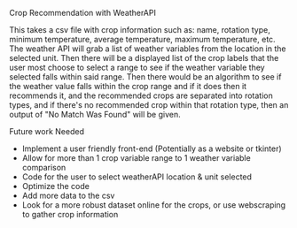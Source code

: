 Crop Recommendation with WeatherAPI

This takes a csv file with crop information such as: name, rotation type, minimum temperature, average temperature, maximum temperature, etc.
The weather API will grab a list of weather variables from the location in the selected unit.
Then there will be a displayed list of the crop labels that the user most choose to select a range to see if the weather variable they selected
falls within said range.
Then there would be an algorithm to see if the weather value falls within the crop range and if it does then it recommends it, and the recommended
crops are separated into rotation types, and if there's no recommended crop within that rotation type, then an output of "No Match Was Found" will be given.






Future work Needed
- Implement a user friendly front-end (Potentially as a website or tkinter)
- Allow for more than 1 crop variable range to 1 weather variable comparison
- Code for the user to select weatherAPI location & unit selected
- Optimize the code
- Add more data to the csv
- Look for a more robust dataset online for the crops, or use webscraping to gather crop information
